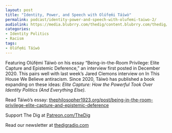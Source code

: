 ```yaml
---
layout: post
title: "Identity, Power, and Speech with Olúfẹ́mi Táíwò"
permalink: podcast/identity-power-and-speech-with-olufemi-taiwo-2/
audiolink: https://media.blubrry.com/thedig/content.blubrry.com/thedig/The_Dig-EP_363-Taiwo.mp3
categories:
- Identity Politics
- Racism
tags:
- Olúfẹ́mi Táíwò
---
```


Featuring Olúfẹ́mi Táíwò on his essay “Being-in-the-Room Privilege: Elite Capture and Epistemic Deference,” an interview first posted in December 2020. This pairs well with last week’s Jared Clemons interview on In This House We Believe antiracism. Since 2020, Táíwò has published a book expanding on these ideas: *Elite Capture: How the Powerful Took Over Identity Politics (And Everything Else).*

Read Táíwò’s essay: [thephilosopher1923.org/post/being-in-the-room-privilege-elite-capture-and-epistemic-deference](http://thephilosopher1923.org/post/being-in-the-room-privilege-elite-capture-and-epistemic-deference)

Support The Dig at [Patreon.com/TheDig](http://Patreon.com/TheDig)

Read our newsletter at [thedigradio.com](http://thedigradio.com)

